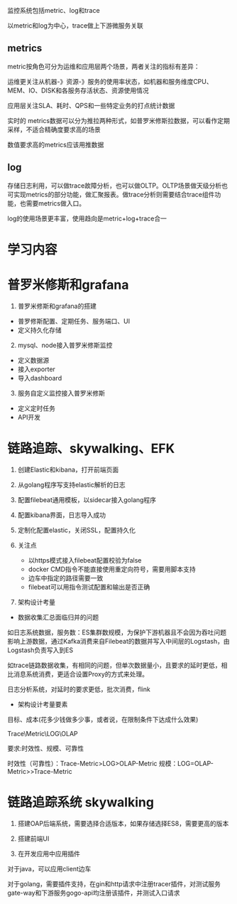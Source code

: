 监控系统包括metric、log和trace

以metric和log为中心，trace做上下游微服务关联

## metrics

metric按角色可分为运维和应用层两个场景，两者关注的指标有差异：

运维更关注从机器-》资源-》服务的使用率状态，如机器和服务维度CPU、MEM、IO、DISK和各服务存活状态、资源使用情况

应用层关注SLA、耗时、QPS和一些特定业务的打点统计数据

实时的
metrics数据可以分为推拉两种形式，如普罗米修斯拉数据，可以看作定期采样，不适合精确度要求高的场景

数值要求高的metrics应该用推数据


## log

存储日志利用，可以做trace故障分析，也可以做OLTP。OLTP场景做天级分析也可实现metrics的部分功能，做汇聚报表。做trace分析则需要结合trace组件功能，也需要metrics做入口。

log的使用场景更丰富，使用趋向是metric+log+trace合一



# 学习内容

# 普罗米修斯和grafana

1. 普罗米修斯和grafana的搭建
- 普罗修斯配置、定期任务、服务端口、UI
- 定义持久化存储

2. mysql、node接入普罗米修斯监控
- 定义数据源
- 接入exporter
- 导入dashboard


3. 服务自定义监控接入普罗米修斯
- 定义定时任务
- API开发


# 链路追踪、skywalking、EFK
1. 创建Elastic和kibana，打开前端页面

2. 从golang程序写支持elastic解析的日志

3. 配置filebeat通用模板，以sidecar接入golang程序

4. 配置kibana界面，日志导入成功

5. 定制化配置elastic，关闭SSL，配置持久化

6. 关注点
    - 以https模式接入filebeat配置校验为false
    - docker CMD指令不能直接使用重定向符号，需要用脚本支持
    - 边车中指定的路径需要一致
    - filebeat可以用指令测试配置和输出是否正确

7. 架构设计考量
- 数据收集汇总面临归并的问题

如日志系统数据，服务数：ES集群数规模，为保护下游机器且不会因为吞吐问题影响上游数据，通过Kafka消费来自Filebeat的数据并写入中间层的Logstash，由Logstash负责写入到ES

如trace链路数据收集，有相同的问题，但单次数据量小，且要求的延时更低，相比消息系统消费，更适合设置Proxy的方式来处理。


日志分析系统，对延时的要求更低，批次消费，flink


- 架构设计考量要素

目标、成本(花多少钱做多少事，或者说，在限制条件下达成什么效果)

Trace\Metric\LOG\OLAP

要求:时效性、规模、可靠性

时效性（可靠性）：Trace-Metric>LOG>OLAP-Metric
规模：LOG=OLAP-Metric>>Trace-Metric

# 链路追踪系统 skywalking

1. 搭建OAP后端系统，需要选择合适版本，如果存储选择ES8，需要更高的版本

2. 搭建前端UI

3. 在开发应用中应用插件

对于java，可以应用client边车

对于golang，需要插件支持，在gin和http请求中注册tracer插件，对测试服务gate-way和下游服务gogo-api均注册该插件，并测试入口请求



